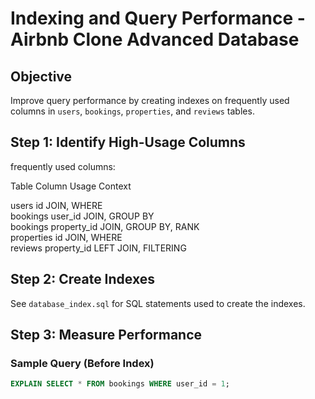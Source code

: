 # Indexing and Query Performance - Airbnb Clone Advanced Database

## Objective

Improve query performance by creating indexes on frequently used columns in `users`, `bookings`, `properties`, and `reviews` tables.

## Step 1: Identify High-Usage Columns

frequently used columns:

 Table       Column                Usage Context           

users       id                   JOIN, WHERE             
bookings    user_id              JOIN, GROUP BY          
bookings    property_id          JOIN, GROUP BY, RANK    
properties  id                   JOIN, WHERE             
reviews     property_id          LEFT JOIN, FILTERING    

## Step 2: Create Indexes

See `database_index.sql` for SQL statements used to create the indexes.

## Step 3: Measure Performance

### Sample Query (Before Index)
```sql
EXPLAIN SELECT * FROM bookings WHERE user_id = 1;
